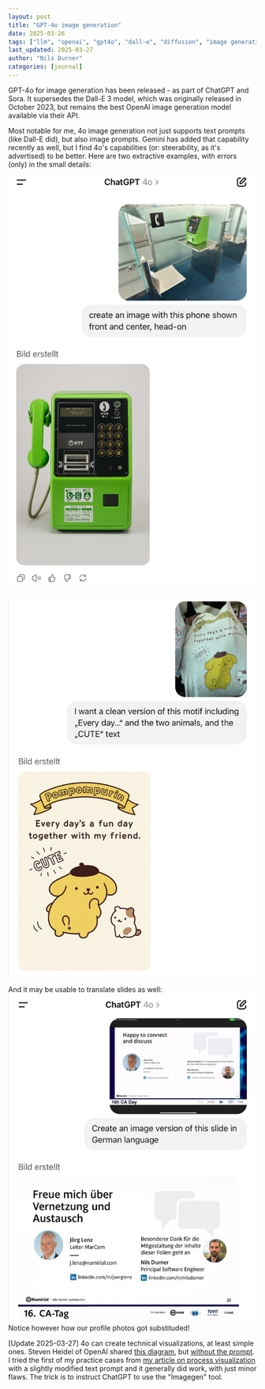 ```yaml
---
layout: post
title: "GPT-4o image generation"
date: 2025-03-26
tags: ["llm", "openai", "gpt4o", "dall-e", "diffusion", "image generation", "imagegen"]
last_updated: 2025-03-27
author: "Nils Durner"
categories: [journal]
---
```


GPT-4o for image generation has been released - as part of ChatGPT and Sora. It supersedes the Dall-E 3 model, which was originally released in October 2023, but remains the best OpenAI image generation model available via their API.

Most notable for me, 4o image generation not just supports text prompts (like Dall-E did), but also image prompts. Gemini has added that capability recently as well, but I find 4o's capabilities (or: steerability, as it's advertised) to be better. Here are two extractive examples, with errors (only) in the small details:

![Extracting a product from a scene, rotating it](assets/img/gpt-4o-image_gen-extract-1.jpg)

![Extracting a motif from a backpack](assets/img/gpt-4o-image_gen-extract-2.jpg)

And it may be usable to translate slides as well:  
![EN -> DE slide translation](assets/img/gpt-4o-image_gen-slide-translation.jpg)  
Notice however how our profile photos got substituded!

[Update 2025-03-27]
4o can create technical visualizations, at least simple ones. Steven Heidel of OpenAI shared [this diagram](https://x.com/stevenheidel/status/1904966320770384170), but [without the prompt](https://x.com/ndurner/status/1905295407120580753). I tried the first of my practice cases from [my article on process visualization](2025-02-27-ai-assisted-process-visualiaztion-collaboration) with a slightly modified text prompt and it generally did work, with just minor flaws. The trick is to instruct ChatGPT to use the "Imagegen" tool.